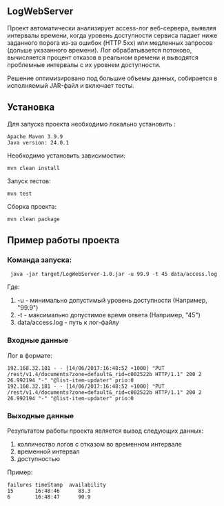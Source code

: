 ## LogWebServer

Проект автоматически анализирует access-лог веб-сервера, выявляя интервалы времени, когда уровень доступности сервиса падает ниже заданного порога из-за ошибок 
(HTTP 5xx) или медленных запросов (дольше указанного времени). Лог обрабатывается потоково, вычисляется процент отказов в реальном
времени и выводятся проблемные интервалы с их уровнем доступности.

Решение оптимизировано под большие объемы данных, собирается в исполняемый JAR-файл и включает тесты.

## Установка

Для запуска проекта необходимо локально установить :

    Apache Maven 3.9.9
    Java version: 24.0.1

Необходимо установить зависимостии:

    mvn clean install 

Запуск тестов:

    mvn test

Сборка проекта: 
    
    mvn clean package

## Пример работы проекта

### Команда запуска:

     java -jar target/LogWebServer-1.0.jar -u 99.9 -t 45 data/access.log

Где:

1. -u - минимально допустимый уровень доступности (Например, "99.9")
2. -t - максимально допустимое время ответа (Например, "45")
3. data/access.log - путь к лог-файлу

### Входные данные

Лог в формате:

    192.168.32.181 - - [14/06/2017:16:48:52 +1000] "PUT /rest/v1.4/documents?zone=default&_rid=c002522b HTTP/1.1" 200 2 26.992194 "-" "@list-item-updater" prio:0
    192.168.32.181 - - [14/06/2017:16:48:52 +1000] "PUT /rest/v1.4/documents?zone=default&_rid=c002522b HTTP/1.1" 200 2 26.992194 "-" "@list-item-updater" prio:0

### Выходные данные

Результатом работы проекта является вывод следующих данных:
1. колличество логов с отказом во временном интервале
2. временной интервал
3. доступностью

Пример:

    failures timeStamp  availability
    15       16:48:46      83.3
    6        16:48:47      90.9


